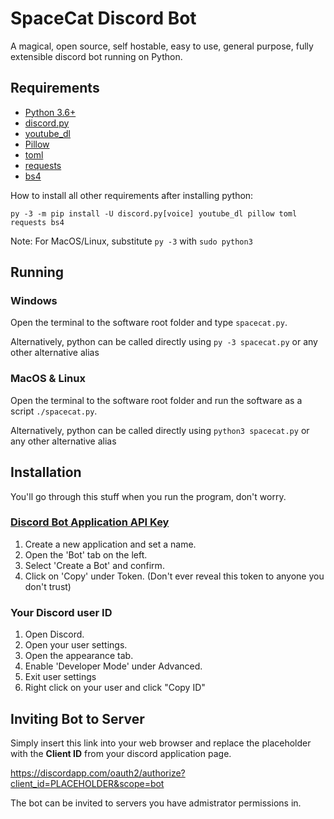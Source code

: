 # SpaceCat Discord Bot

A magical, open source, self hostable, easy to use, general purpose, fully extensible discord bot running on Python.

## Requirements
-   [Python 3.6+](https://www.python.org/)
-   [discord.py](https://github.com/Rapptz/discord.py)
-   [youtube_dl](https://ytdl-org.github.io/youtube-dl/index.html)
-   [Pillow](https://pillow.readthedocs.io/en/stable/)
-   [toml](https://pypi.org/project/toml/)
-   [requests](https://2.python-requests.org/en/master/)
-   [bs4](https://www.crummy.com/software/BeautifulSoup/bs4/doc/)

How to install all other requirements after installing python:

`py -3 -m pip install -U discord.py[voice] youtube_dl pillow toml requests bs4`

Note: For MacOS/Linux, substitute `py -3` with `sudo python3`


## Running

### Windows
Open the terminal to the software root folder and type `spacecat.py`.

Alternatively, python can be called directly using `py -3 spacecat.py` or any other alternative alias

### MacOS & Linux
Open the terminal to the software root folder and run the software as a script `./spacecat.py`.

Alternatively, python can be called directly using `python3 spacecat.py` or any other alternative alias

## Installation
You'll go through this stuff when you run the program, don't worry.
### [Discord Bot Application API Key](https://discordapp.com/developers/applications/)
1. Create a new application and set a name.
2. Open the 'Bot' tab on the left.
3. Select 'Create a Bot' and confirm.
4. Click on 'Copy' under Token.
(Don't ever reveal this token to anyone you don't trust)

### Your Discord user ID
1. Open Discord.
2. Open your user settings.
3. Open the appearance tab.
4. Enable 'Developer Mode' under Advanced.
5. Exit user settings
6. Right click on your user and click "Copy ID"


## Inviting Bot to Server
Simply insert this link into your web browser and replace the placeholder with the **Client ID** from your discord application page.

https://discordapp.com/oauth2/authorize?client_id=PLACEHOLDER&scope=bot

The bot can be invited to servers you have admistrator permissions in.

